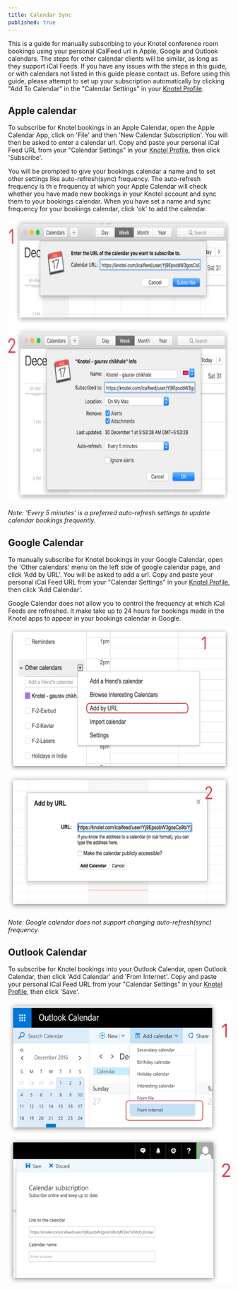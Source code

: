 ```yaml
---
title: Calendar Sync
published: true
---
```


This is a guide for manually subscribing to your Knotel conference room bookings using your personal iCalFeed url in Apple, Google and Outlook calendars. The steps for other calendar clients will be similar, as long as they support iCal Feeds. If you have any issues with the steps in this guide, or with calendars not listed in this guide please contact us.
Before using this guide, please attempt to set up your subscription automatically by clicking "Add To Calendar" in the "Calendar Settings" in your [Knotel Profile](https://knotel.com/profile).

## Apple calendar

To subscribe for Knotel bookings in an Apple Calendar, open the Apple Calendar App, click on  'File' and then 'New Calendar Subscription'. You will then be asked to enter a calendar url. Copy and paste your personal iCal Feed URL from your "Calendar Settings" in your [Knotel Profile](https://knotel.com/profile), then click 'Subscribe'.

You will be prompted to give your bookings calendar a name and to set other settings like auto-refresh(sync) frequency. The auto-refresh frequency is th
e frequency at which your Apple Calendar will check whether you have made new bookings in your Knotel account and sync them to your bookings calendar. When you have set a name and sync frequency for your bookings calendar, click  'ok' to add the calendar.

<img src="./apple-calendar.png"  alt="Apple Calendar" height="640" />  

_Note: 'Every 5 minutes' is a preferred auto-refresh settings to update calendar bookings frequently._


## Google Calendar

To manually subscribe for Knotel bookings in your Google Calendar, open the 'Other calendars' menu on the left side of google calendar page, and click 'Add by URL'. You will be asked to add a url. Copy and paste your personal iCal Feed URL from your "Calendar Settings" in your [Knotel Profile](https://knotel.com/profile), then click 'Add Calendar'.

Google Calendar does not allow you to control the frequency at which iCal Feeds are refreshed. It make take up to 24 hours for bookings made in the Knotel apps to appear in your bookings calendar in Google.

<img src="./google calendar.png"  alt="Google Calendar" height="640" />  

_Note: Google calendar does not support changing auto-refresh(sync) frequency._


## Outlook Calendar
To subscribe for Knotel bookings into your Outlook Calendar, open Outlook Calendar, then click 'Add Calendar' and 'From Internet'. Copy and paste your personal iCal Feed URL from your "Calendar Settings" in your [Knotel Profile](https://knotel.com/profile), then click 'Save'.

<img src="./outlook-calendar.png"  alt="Outlook Calendar" height="640" />  
